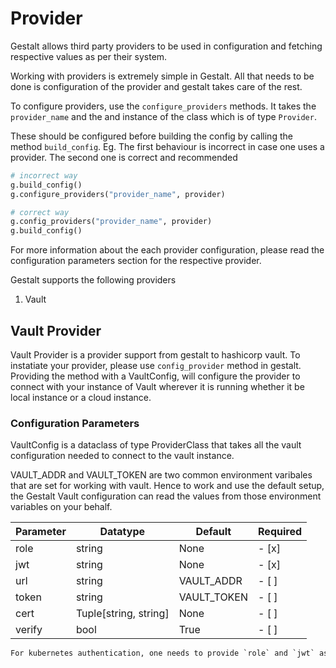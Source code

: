 # Provider

Gestalt allows third party providers to be used in configuration and fetching respective values as per their system.

Working with providers is extremely simple in Gestalt. All that needs to be done is configuration of the provider and gestalt takes care of the rest.

To configure providers, use the `configure_providers` methods. It takes the `provider_name` and the and instance of the class  which is of type `Provider`.

These should be configured before building the config by calling the method `build_config`.
Eg. The first behaviour is incorrect in case one uses a provider. The second one is correct and recommended

```py
# incorrect way
g.build_config()
g.configure_providers("provider_name", provider)
```

```py
# correct way
g.config_providers("provider_name", provider)
g.build_config()
```

For more information about the each provider configuration, please read the configuration parameters section for the respective provider.

Gestalt supports the following providers

1. Vault

## Vault Provider

Vault Provider is a provider support from gestalt to hashicorp vault.
To instatiate your provider, please use `config_provider` method in gestalt.
Providing the method with a VaultConfig, will configure the provider to connect
with your instance of Vault wherever it is running whether it be local instance
or a cloud instance.

### Configuration Parameters

VaultConfig is a dataclass of type ProviderClass that takes all the vault configuration needed to
connect to the vault instance.

VAULT_ADDR and VAULT_TOKEN are two common environment varibales that are set for working with vault. Hence to work and use the default setup, the Gestalt Vault configuration can read the values from those environment variables on your behalf.

Parameter | Datatype | Default | Required |
---       |   ---    |   ---   | --- |
| role  | string | None | - [x]
| jwt | string | None | - [x]
| url | string | VAULT_ADDR | - [ ]
| token|string|VAULT_TOKEN | - [ ]
| cert | Tuple[string, string] | None | - [ ]
| verify | bool | True | - [ ]

```txt
For kubernetes authentication, one needs to provide `role` and `jwt` as part of the configuration process.
```
